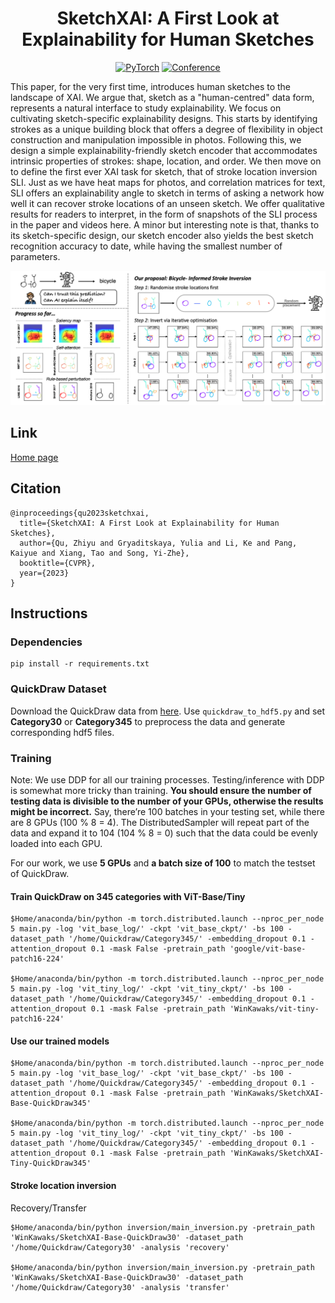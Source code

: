 <div align="center">
  
# SketchXAI: A First Look at Explainability               for Human Sketches

<a href="https://pytorch.org/get-started/locally/"><img alt="PyTorch" src="https://img.shields.io/badge/PyTorch-ee4c2c?logo=pytorch&logoColor=white"></a>
[![Conference](http://img.shields.io/badge/CVPR-2023-6790AC.svg)](https://cvpr.thecvf.com/)

</div>

This paper, for the very first time, introduces human sketches to the landscape of XAI. We argue that, sketch as a "human-centred" data form, represents a natural interface to study explainability. We focus on cultivating sketch-specific explainability designs. This starts by identifying strokes as a unique building block that offers a degree of flexibility in object construction and manipulation impossible in photos. Following this, we design a simple explainability-friendly sketch encoder that accommodates intrinsic properties of strokes: shape, location, and order. We then move on to define the first ever XAI task for sketch, that of stroke location inversion SLI. Just as we have heat maps for photos, and correlation matrices for text, SLI offers an explainability angle to sketch in terms of asking a network how well it can recover stroke locations of an unseen sketch. We offer qualitative results for readers to interpret, in the form of snapshots of the SLI process in the paper and videos here. A minor but interesting note is that, thanks to its sketch-specific design, our sketch encoder also yields the best sketch recognition accuracy to date, while having the smallest number of parameters.

![overview](figure/overview.png)

## Link

[Home page](https://sketchxai.github.io/)


## Citation

```
@inproceedings{qu2023sketchxai,
  title={SketchXAI: A First Look at Explainability for Human Sketches},
  author={Qu, Zhiyu and Gryaditskaya, Yulia and Li, Ke and Pang, Kaiyue and Xiang, Tao and Song, Yi-Zhe},
  booktitle={CVPR},
  year={2023}
}
```


## Instructions


### Dependencies

```
pip install -r requirements.txt
```

### QuickDraw Dataset

Download the QuickDraw data from [here](https://github.com/tensorflow/magenta/tree/master/magenta/models/sketch_rnn#datasets). Use ```quickdraw_to_hdf5.py``` and set **Category30** or **Category345** to preprocess the data and generate corresponding hdf5 files.

### Training

Note: We use DDP for all our training processes. Testing/inference with DDP is somewhat more tricky than training. **You should ensure the number of testing data is divisible to the number of your GPUs, otherwise the results might be incorrect.**
Say, there’re 100 batches in your testing set, while there are 8 GPUs (100 % 8 = 4). The DistributedSampler will repeat part of the data and expand it to 104 (104 % 8 = 0) such that the data could be evenly loaded into each GPU.

For our work, we use **5 GPUs** and **a batch size of 100** to match the testset of QuickDraw.

#### Train QuickDraw on 345 categories with ViT-Base/Tiny

```
$Home/anaconda/bin/python -m torch.distributed.launch --nproc_per_node 5 main.py -log 'vit_base_log/' -ckpt 'vit_base_ckpt/' -bs 100 -dataset_path '/home/Quickdraw/Category345/' -embedding_dropout 0.1 -attention_dropout 0.1 -mask False -pretrain_path 'google/vit-base-patch16-224'

$Home/anaconda/bin/python -m torch.distributed.launch --nproc_per_node 5 main.py -log 'vit_tiny_log/' -ckpt 'vit_tiny_ckpt/' -bs 100 -dataset_path '/home/Quickdraw/Category345/' -embedding_dropout 0.1 -attention_dropout 0.1 -mask False -pretrain_path 'WinKawaks/vit-tiny-patch16-224'
```

#### Use our trained models

```
$Home/anaconda/bin/python -m torch.distributed.launch --nproc_per_node 5 main.py -log 'vit_base_log/' -ckpt 'vit_base_ckpt/' -bs 100 -dataset_path '/home/Quickdraw/Category345/' -embedding_dropout 0.1 -attention_dropout 0.1 -mask False -pretrain_path 'WinKawaks/SketchXAI-Base-QuickDraw345'

$Home/anaconda/bin/python -m torch.distributed.launch --nproc_per_node 5 main.py -log 'vit_tiny_log/' -ckpt 'vit_tiny_ckpt/' -bs 100 -dataset_path '/home/Quickdraw/Category345/' -embedding_dropout 0.1 -attention_dropout 0.1 -mask False -pretrain_path 'WinKawaks/SketchXAI-Tiny-QuickDraw345'
```

#### Stroke location inversion

Recovery/Transfer

```
$Home/anaconda/bin/python inversion/main_inversion.py -pretrain_path 'WinKawaks/SketchXAI-Base-QuickDraw30' -dataset_path '/home/Quickdraw/Category30' -analysis 'recovery'

$Home/anaconda/bin/python inversion/main_inversion.py -pretrain_path 'WinKawaks/SketchXAI-Base-QuickDraw30' -dataset_path '/home/Quickdraw/Category30' -analysis 'transfer'
```
